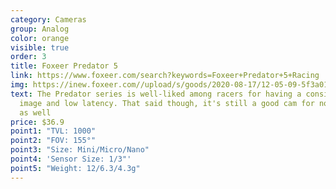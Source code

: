 ```yaml
---
category: Cameras
group: Analog
color: orange
visible: true
order: 3
title: Foxeer Predator 5
link: https://www.foxeer.com/search?keywords=Foxeer+Predator+5+Racing
img: https://inew.foxeer.com//upload/s/goods/2020-08-17/12-05-09-5f3a01f5c3145.images.400x400.jpg
text: The Predator series is well-liked among racers for having a consistent
  image and low latency. That said though, it's still a good cam for non-racers
  as well
price: $36.9
point1: "TVL: 1000"
point2: "FOV: 155°"
point3: "Size: Mini/Micro/Nano"
point4: 'Sensor Size: 1/3"'
point5: "Weight: 12/6.3/4.3g"
---
```

